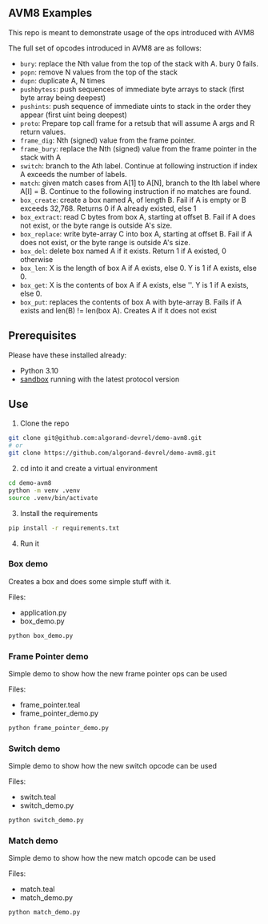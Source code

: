 AVM8 Examples
---------------

This repo is meant to demonstrate usage of the ops introduced with AVM8

The full set of opcodes introduced in AVM8 are as follows:

- `bury`: replace the Nth value from the top of the stack with A. bury 0 fails.
- `popn`: remove N values from the top of the stack
- `dupn`: duplicate A, N times
- `pushbytess`: push sequences of immediate byte arrays to stack (first byte array being deepest)
- `pushints`: push sequence of immediate uints to stack in the order they appear (first uint being deepest)
- `proto`: Prepare top call frame for a retsub that will assume A args and R return values.
- `frame_dig`: Nth (signed) value from the frame pointer.
- `frame_bury`: replace the Nth (signed) value from the frame pointer in the stack with A
- `switch`: branch to the Ath label. Continue at following instruction if index A exceeds the number of labels.
- `match`: given match cases from A[1] to A[N], branch to the Ith label where A[I] = B. Continue to the following instruction if no matches are found.
- `box_create`: create a box named A, of length B. Fail if A is empty or B exceeds 32,768. Returns 0 if A already existed, else 1
- `box_extract`: read C bytes from box A, starting at offset B. Fail if A does not exist, or the byte range is outside A's size.
- `box_replace`: write byte-array C into box A, starting at offset B. Fail if A does not exist, or the byte range is outside A's size.
- `box_del`: delete box named A if it exists. Return 1 if A existed, 0 otherwise
- `box_len`: X is the length of box A if A exists, else 0. Y is 1 if A exists, else 0.
- `box_get`: X is the contents of box A if A exists, else ''. Y is 1 if A exists, else 0.
- `box_put`: replaces the contents of box A with byte-array B. Fails if A exists and len(B) != len(box A). Creates A if it does not exist



Prerequisites
-------------

Please have these installed already:

- Python 3.10
- [sandbox](https://github.com/algorand/sandbox) running with the latest protocol version


Use
-----

1) Clone the repo

```sh
git clone git@github.com:algorand-devrel/demo-avm8.git 
# or
git clone https://github.com/algorand-devrel/demo-avm8.git
```
2) cd into it and create a virtual environment

```sh
cd demo-avm8
python -m venv .venv
source .venv/bin/activate
```

3) Install the requirements

```sh
pip install -r requirements.txt
```

4) Run it

### Box demo

Creates a box and does some simple stuff with it.

Files:

- application.py
- box_demo.py


```sh
python box_demo.py
```

### Frame Pointer demo

Simple demo to show how the new frame pointer ops can be used

Files:

- frame_pointer.teal
- frame_pointer_demo.py

```sh
python frame_pointer_demo.py
```

### Switch demo

Simple demo to show how the new switch opcode can be used

Files:

- switch.teal
- switch_demo.py

```sh
python switch_demo.py
```

### Match demo

Simple demo to show how the new match opcode can be used

Files:

- match.teal
- match_demo.py

```sh
python match_demo.py
```